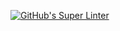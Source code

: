 
[![GitHub's Super Linter](https://github.com/Mr-Coxall/ICS4U-2021-Final-Project-Ahmad-and-Malcolm/workflows/GitHub's%20Super%20Linter/badge.svg)](https://github.com/Mr-Coxall/ICS4U-2021-Final-Project-Ahmad-and-Malcolm/actions) 
